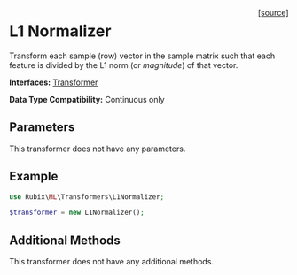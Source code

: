 <span style="float:right;"><a href="https://github.com/RubixML/ML/blob/master/src/Transformers/L1Normalizer.php">[source]</a></span>

# L1 Normalizer
Transform each sample (row) vector in the sample matrix such that each feature is divided by the L1 norm (or *magnitude*) of that vector.

**Interfaces:** [Transformer](api.md#transformer)

**Data Type Compatibility:** Continuous only

## Parameters
This transformer does not have any parameters.

## Example
```php
use Rubix\ML\Transformers\L1Normalizer;

$transformer = new L1Normalizer();
```

## Additional Methods
This transformer does not have any additional methods.
